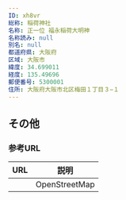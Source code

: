 ```yaml
---
ID: xh8vr
総称: 稲荷神社
名称: 正一位 福永稲荷大明神
名称読み: null
別名: null
都道府県: 大阪府
区域: 大阪市
緯度: 34.699011
経度: 135.49696
郵便番号: 5300001
住所: 大阪府大阪市北区梅田１丁目３−１
---
```


## その他

### 参考URL

| URL | 説明          |
| --- | ------------- |
|     | OpenStreetMap |
